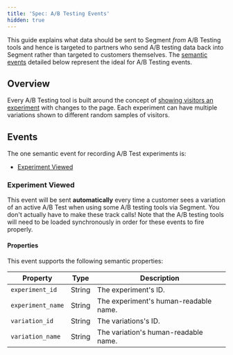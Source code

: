 ```yaml
---
title: 'Spec: A/B Testing Events'
hidden: true
---
```


This guide explains what data should be sent to Segment *from* A/B Testing tools and hence is targeted to partners who send A/B testing data back into Segment rather than targeted to customers themselves. The [semantic events](/docs/connections/spec/semantic) detailed below represent the ideal for A/B Testing events.

## Overview

Every A/B Testing tool is built around the concept of [showing visitors an experiment](#experiment-viewed) with changes to the page. Each experiment can have multiple variations shown to different random samples of visitors.

## Events

The one semantic event for recording A/B Test experiments is:

* [Experiment Viewed](#experiment-viewed)

### Experiment Viewed

This event will be sent **automatically** every time a customer sees a variation of an active A/B Test when using some A/B testing tools via Segment. You don't actually have to make these track calls! Note that the A/B testing tools will need to be loaded synchronously in order for these events to fire properly.

#### Properties

This event supports the following semantic properties:

Property          | Type   | Description
--------          | ----   | -----------
`experiment_id`   | String | The experiment's ID.
`experiment_name` | String | The experiment's human-readable name.
`variation_id`    | String | The variations's ID.
`variation_name`  | String | The variation's human-readable name.
